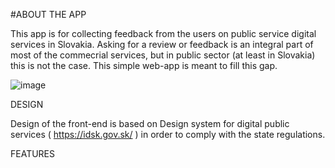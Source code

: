 #ABOUT THE APP

This app is for collecting feedback from the users on public service digital services in Slovakia. Asking for a review or feedback is an integral part of most of the commecrial services, but in public sector (at least in Slovakia) this is not the case. This simple web-app is meant to fill this gap. 

![image](https://user-images.githubusercontent.com/64438132/179772160-2048c823-e34f-45fd-a7b1-51ff20b34624.png)


DESIGN

Design of the front-end is based on Design system for digital public services ( https://idsk.gov.sk/ ) in order to comply with the state regulations. 

FEATURES
